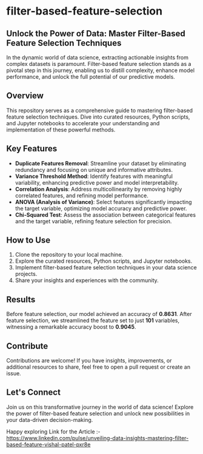 # filter-based-feature-selection
## Unlock the Power of Data: Master Filter-Based Feature Selection Techniques 

In the dynamic world of data science, extracting actionable insights from complex datasets is paramount. Filter-based feature selection stands as a pivotal step in this journey, enabling us to distill complexity, enhance model performance, and unlock the full potential of our predictive models.

## Overview
This repository serves as a comprehensive guide to mastering filter-based feature selection techniques. Dive into curated resources, Python scripts, and Jupyter notebooks to accelerate your understanding and implementation of these powerful methods.

## Key Features
- **Duplicate Features Removal**: Streamline your dataset by eliminating redundancy and focusing on unique and informative attributes.
- **Variance Threshold Method**: Identify features with meaningful variability, enhancing predictive power and model interpretability.
- **Correlation Analysis**: Address multicollinearity by removing highly correlated features, and refining model performance.
- **ANOVA (Analysis of Variance)**: Select features significantly impacting the target variable, optimizing model accuracy and predictive power.
- **Chi-Squared Test**: Assess the association between categorical features and the target variable, refining feature selection for precision.

## How to Use
1. Clone the repository to your local machine.
2. Explore the curated resources, Python scripts, and Jupyter notebooks.
3. Implement filter-based feature selection techniques in your data science projects.
4. Share your insights and experiences with the community.

## Results
Before feature selection, our model achieved an accuracy of **0.8631**. 
After feature selection, we streamlined the feature set to just **101** variables, witnessing a remarkable accuracy boost to **0.9045**.

## Contribute
Contributions are welcome! If you have insights, improvements, or additional resources to share, feel free to open a pull request or create an issue.

## Let's Connect
Join us on this transformative journey in the world of data science! Explore the power of filter-based feature selection and unlock new possibilities in your data-driven decision-making.

Happy exploring
Link for the Article :- https://www.linkedin.com/pulse/unveiling-data-insights-mastering-filter-based-feature-vishal-patel-pxr8e
